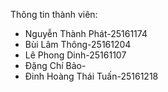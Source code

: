 Thông tin thành viên:

* Nguyễn Thành Phát-25161174
* Bùi Lâm Thông-25161204
* Lê Phong Dinh-25161107
* Đặng Chí Bảo-
* Đinh Hoàng Thái Tuấn-25161218
